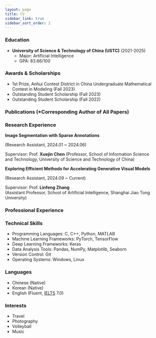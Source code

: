 ```yaml
---
layout: page
title: CV
sidebar_link: true
sidebar_sort_order: 2
---
```


<!-- You can download pdf version here: CV [[pdf]](/assets/documents/) -->

### Education
* **University of Science & Technology of China (USTC)** (2021-2025)
	* Major: Artificial Intelligence
	* GPA: 83.66/100

### Awards & Scholarships
* 1st Prize, Anhui Contest District in China Undergraduate Mathematical Contest in Modeling (Fall 2023)
* Outstanding Student Scholarship (Fall 2023)
* Outstanding Student Scholarship (Fall 2022)

### Publications (*Corresponding Author of All Papers)

### Research Experience
**Image Segmentation with Sparse Annotations** 

(Research Assistant, 2024.01 ~ 2024.06) 

Supervisor: Prof. **Xuejin Chen** 
(Professor, School of Information Science and Technology, University of Science and Technology of China)


**Exploring Efficient Methods for Accelerating Generative Visual Models** 

(Research Assistant, 2024.09 ~ Current) 

Supervisor: Prof. **Linfeng Zhang**  
(Assistant Professor, School of Artificial Intelligence, Shanghai Jiao Tong University) 


### Professional Experience

### Technical Skills
* Programming Languages: C, C++, Python, MATLAB
* Machine Learning Frameworks: PyTorch, TensorFlow
* Deep Learning Frameworks: Keras
* Data Analysis Tools: Pandas, NumPy, Matplotlib, Seaborn
* Version Control: Git
* Operating Systems: Windows, Linux

### Languages
* Chinese (Native)
* Korean (Native)
* English (Fluent, [IELTS](https://needmoresunx.github.io/assets/images/ielts240403.png) 7.0)


### Interests
* Travel
* Photography
* Volleyball
* Music

